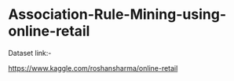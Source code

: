 # Association-Rule-Mining-using-online-retail

Dataset link:-

https://www.kaggle.com/roshansharma/online-retail
